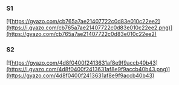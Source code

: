 
### S1
[![https://gyazo.com/cb765a7ae21407722c0d83e010c22ee2](https://i.gyazo.com/cb765a7ae21407722c0d83e010c22ee2.png)](https://gyazo.com/cb765a7ae21407722c0d83e010c22ee2)


### S2
[![https://gyazo.com/4d8f0400f2413631af8e9f9accb40b43](https://i.gyazo.com/4d8f0400f2413631af8e9f9accb40b43.png)](https://gyazo.com/4d8f0400f2413631af8e9f9accb40b43)